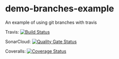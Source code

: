 # demo-branches-example
An example of using git branches with travis

Travis:
[![Build Status](https://travis-ci.com/alessandro-feri/demo-branches-example.svg?branch=master)](https://travis-ci.com/alessandro-feri/demo-branches-example)

SonarCloud:
[![Quality Gate Status](https://sonarcloud.io/api/project_badges/measure?project=alessandro-feri_demo-branches-example&metric=alert_status)](https://sonarcloud.io/dashboard?id=alessandro-feri_demo-branches-example)

Coveralls:
[![Coverage Status](https://coveralls.io/repos/github/alessandro-feri/demo-branches-example/badge.svg?branch=master)](https://coveralls.io/github/alessandro-feri/demo-branches-example?branch=master)
